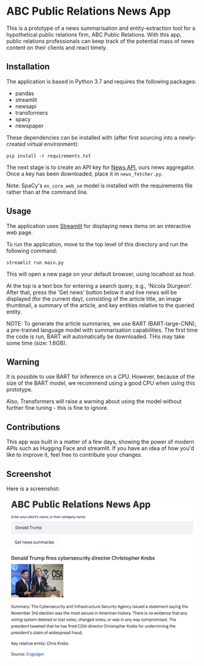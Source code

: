 # ABC Public Relations News App

This is a prototype of a news summarisation and entity-extraction tool for a hypothetical public relations firm, ABC Public Relations. With this app, public relations professionals can keep track of the potential mass of news content on their clients and react timely. 

## Installation

The application is based in Python 3.7 and requires the following packages:

* pandas 
* streamlit
* newsapi
* transformers 
* spacy
* newspaper

These dependencies can be installed with (after first sourcing into a newly-created virtual environment):

```
pip install -r requirements.txt
```

The next stage is to create an API key for [News API](https://newsapi.org), ours news aggregator. Once a key has been downloaded, place it in ```news_fetcher.py```.

Note: SpaCy's ```en_core_web_sm``` model is installed with the requirements file rather than at the command line.

## Usage

The application uses [Streamlit](https://www.streamlit.io) for displaying news items on an interactive web page. 

To run the application, move to the top level of this directory and run the following command:

```
streamlit run main.py
```

This will open a new page on your default browser, using localhost as host. 

At the top is a text box for entering a search query, e.g., 'Nicola Sturgeon'. After that, press the 'Get news' button below it and live news will be displayed (for the current day), consisting of the article title, an image thumbnail, a summary of the article, and key entities relative to the queried entity. 

NOTE: To generate the article summaries, we use BART (BART-large-CNN), a pre-trained language model with summarisation capabilities. The first time the code is run, BART will automatically be downloaded. THis may take some time (size: 1.6GB). 

## Warning

It is possible to use BART for inference on a CPU. However, because of the size of the BART model, we recommend using a good CPU when using this prototype. 

Also, Transformers will raise a warning about using the model without further fine tuning - this is fine to ignore. 

## Contributions 

This app was built in a matter of a few days, showing the power of modern APIs such as Hugging Face and streamlit. If you have an idea of how you'd like to improve it, feel free to contribute your changes.

## Screenshot

Here is a screenshot:

![The Sreamlit news app](screenshots/screenshot.png)
